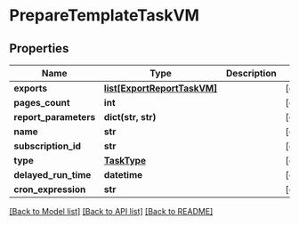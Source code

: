 # PrepareTemplateTaskVM


## Properties
Name | Type | Description | Notes
------------ | ------------- | ------------- | -------------
**exports** | [**list[ExportReportTaskVM]**](ExportReportTaskVM.md) |  | [optional] 
**pages_count** | **int** |  | [optional] 
**report_parameters** | **dict(str, str)** |  | [optional] 
**name** | **str** |  | [optional] 
**subscription_id** | **str** |  | [optional] 
**type** | [**TaskType**](TaskType.md) |  | [optional] 
**delayed_run_time** | **datetime** |  | [optional] 
**cron_expression** | **str** |  | [optional] 

[[Back to Model list]](../README.md#documentation-for-models) [[Back to API list]](../README.md#documentation-for-api-endpoints) [[Back to README]](../README.md)



